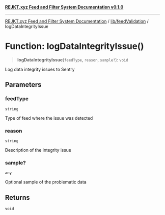 [**REJKT.xyz Feed and Filter System Documentation v0.1.0**](../../../README.md)

***

[REJKT.xyz Feed and Filter System Documentation](../../../modules.md) / [lib/feedValidation](../README.md) / logDataIntegrityIssue

# Function: logDataIntegrityIssue()

> **logDataIntegrityIssue**(`feedType`, `reason`, `sample?`): `void`

Log data integrity issues to Sentry

## Parameters

### feedType

`string`

Type of feed where the issue was detected

### reason

`string`

Description of the integrity issue

### sample?

`any`

Optional sample of the problematic data

## Returns

`void`
